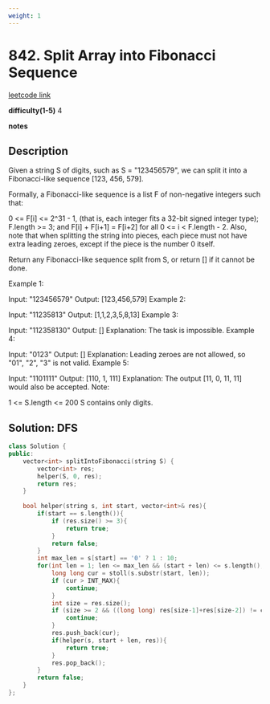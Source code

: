 ```yaml
---
weight: 1
---
```


# 842. Split Array into Fibonacci Sequence

[leetcode link](https://leetcode.com/problems/split-array-into-fibonacci-sequence/)

**difficulty(1-5)** 
4

**notes**   


## Description

Given a string S of digits, such as S = "123456579", we can split it into a Fibonacci-like sequence [123, 456, 579].

Formally, a Fibonacci-like sequence is a list F of non-negative integers such that:

0 <= F[i] <= 2^31 - 1, (that is, each integer fits a 32-bit signed integer type);
F.length >= 3;
and F[i] + F[i+1] = F[i+2] for all 0 <= i < F.length - 2.
Also, note that when splitting the string into pieces, each piece must not have extra leading zeroes, except if the piece is the number 0 itself.

Return any Fibonacci-like sequence split from S, or return [] if it cannot be done.

Example 1:

Input: "123456579"
Output: [123,456,579]
Example 2:

Input: "11235813"
Output: [1,1,2,3,5,8,13]
Example 3:

Input: "112358130"
Output: []
Explanation: The task is impossible.
Example 4:

Input: "0123"
Output: []
Explanation: Leading zeroes are not allowed, so "01", "2", "3" is not valid.
Example 5:

Input: "1101111"
Output: [110, 1, 111]
Explanation: The output [11, 0, 11, 11] would also be accepted.
Note:

1 <= S.length <= 200
S contains only digits.

## Solution: DFS

```c++
class Solution {
public:
    vector<int> splitIntoFibonacci(string S) {
        vector<int> res;
        helper(S, 0, res);
        return res;
    }
    
    bool helper(string s, int start, vector<int>& res){
        if(start == s.length()){
            if (res.size() >= 3){
                return true;
            }
            return false;
        }
        int max_len = s[start] == '0' ? 1 : 10;
        for(int len = 1; len <= max_len && (start + len) <= s.length(); len++){
            long long cur = stoll(s.substr(start, len));
            if (cur > INT_MAX){
                continue;
            }
            int size = res.size();
            if (size >= 2 && ((long long) res[size-1]+res[size-2]) != cur){
                continue;
            }
            res.push_back(cur);
            if(helper(s, start + len, res)){
                return true;
            }
            res.pop_back();
        }
        return false;        
    }
};
```
